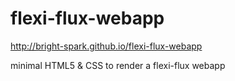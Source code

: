 # flexi-flux-webapp

http://bright-spark.github.io/flexi-flux-webapp

minimal HTML5 & CSS to render a flexi-flux webapp
